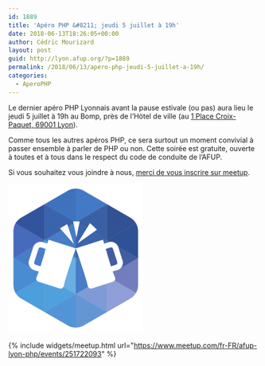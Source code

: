 ```yaml
---
id: 1889
title: 'Apéro PHP &#8211; jeudi 5 juillet à 19h'
date: 2018-06-13T18:26:05+00:00
author: Cédric Mourizard
layout: post
guid: http://lyon.afup.org/?p=1889
permalink: /2018/06/13/apero-php-jeudi-5-juillet-a-19h/
categories:
  - AperoPHP
---
```

Le dernier apéro PHP Lyonnais avant la pause estivale (ou pas) aura lieu le jeudi 5 juillet à 19h au Bomp, près de l&rsquo;Hötel de ville (au <a href="https://goo.gl/maps/tjMndLV38mK2" target="_blank" rel="noopener noreferrer">1 Place Croix-Paquet, 69001 Lyon</a>).

Comme tous les autres apéros PHP, ce sera surtout un moment convivial à passer ensemble à parler de PHP ou non. Cette soirée est gratuite, ouverte à toutes et à tous dans le respect du code de conduite de l&rsquo;AFUP.

Si vous souhaitez vous joindre à nous, [merci de vous inscrire sur meetup](https://www.meetup.com/fr-FR/afup-lyon-php/events/251722093/).

![Logo apéro](/files/2017/03/afup-apero-300-271x300.png)


{% include widgets/meetup.html url="https://www.meetup.com/fr-FR/afup-lyon-php/events/251722093" %}
